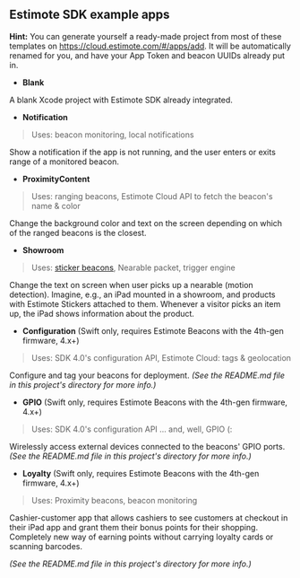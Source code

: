 ## Estimote SDK example apps

**Hint:**
You can generate yourself a ready-made project from most of these templates on https://cloud.estimote.com/#/apps/add. It will be automatically renamed for you, and have your App Token and beacon UUIDs already put in.

- **Blank**

A blank Xcode project with Estimote SDK already integrated.

- **Notification**

> Uses: beacon monitoring, local notifications

Show a notification if the app is not running, and the user enters or exits range of a monitored beacon.

- **ProximityContent**

> Uses: ranging beacons, Estimote Cloud API to fetch the beacon's name & color

Change the background color and text on the screen depending on which of the ranged beacons is the closest.

- **Showroom**

> Uses: [sticker beacons](http://estimote.com/#products), Nearable packet, trigger engine

Change the text on screen when user picks up a nearable (motion detection). Imagine, e.g., an iPad mounted in a showroom, and products with Estimote Stickers attached to them. Whenever a visitor picks an item up, the iPad shows information about the product.

- **Configuration** (Swift only, requires Estimote Beacons with the 4th-gen firmware, 4.x+)

> Uses: SDK 4.0's configuration API, Estimote Cloud: tags & geolocation

Configure and tag your beacons for deployment. _(See the README.md file in this project's directory for more info.)_

- **GPIO** (Swift only, requires Estimote Beacons with the 4th-gen firmware, 4.x+)

> Uses: SDK 4.0's configuration API … and, well, GPIO (:

Wirelessly access external devices connected to the beacons' GPIO ports. _(See the README.md file in this project's directory for more info.)_

- **Loyalty** (Swift only, requires Estimote Beacons with the 4th-gen firmware, 4.x+)

> Uses: Proximity beacons, beacon monitoring

Cashier-customer app that allows cashiers to see customers at checkout in their iPad app and grant them their bonus points for their shopping. Completely new way of earning points without carrying loyalty cards or scanning barcodes.

_(See the README.md file in this project's directory for more info.)_
